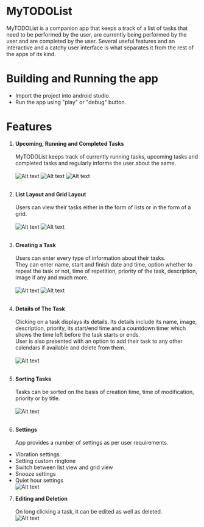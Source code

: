 # MyTODOList
MyTODOList is a companion app that keeps a track of a list of tasks that need to be performed by the user, are currently being performed by the user and are completed by the user.
Several useful features and an interactive and a catchy user interface is what separates it from the rest of the apps of its kind.

# Building and Running the app
* Import the project into android studio.
* Run the app using "play" or "debug" button.

# Features
1. **Upcoming, Running and Completed Tasks**<br><br>
MyTODOList keeps track of currently running tasks, upcoming tasks and completed tasks and regularly informs the user about the same.<br><br>
![Alt text](https://github.com/vipulabhay1996/MyTODOList/blob/master/screenshots/Screenshot_1493114051.png)
![Alt text](https://github.com/vipulabhay1996/MyTODOList/blob/master/screenshots/Screenshot_1493114075.png)
![Alt text](https://github.com/vipulabhay1996/MyTODOList/blob/master/screenshots/Screenshot_1493114079.png)<br><br>

2. **List Layout and Grid Layout**<br><br>
Users can view their tasks either in the form of lists or in the form of a grid.<br><br>
![Alt text](https://github.com/vipulabhay1996/MyTODOList/blob/master/screenshots/Screenshot_1493114075.png)
![Alt text](https://github.com/vipulabhay1996/MyTODOList/blob/master/screenshots/Screenshot_1493114099.png)<br><br>

3. **Creating a Task**<br><br>
Users can enter every type of information about their tasks.<br>
They can enter name, start and finish date and time, option whether to repeat the task or not, time of repetition, priority of the task, description, image if any and much more.<br><br>
![Alt text](https://github.com/vipulabhay1996/MyTODOList/blob/master/screenshots/Screenshot_1493114116.png)
![Alt text](https://github.com/vipulabhay1996/MyTODOList/blob/master/screenshots/Screenshot_1493114124.png)<br><br>

4. **Details of The Task**<br><br>
Clicking on a task displays its details. Its details include its name, image, description, priority, its start/end time and a countdown timer which shows the time left before the task starts or ends.<br>
User is also presented with an option to add their task to any other calendars if available and delete from them.<br><br>
![Alt text](https://github.com/vipulabhay1996/MyTODOList/blob/master/screenshots/Screenshot_1493114135.png)<br><br>

5. **Sorting Tasks**<br><br>
Tasks can be sorted on the basis of creation time, time of modification, priority or by title.<br><br>
![Alt text](https://github.com/vipulabhay1996/MyTODOList/blob/master/screenshots/Screenshot_1493114172.png)<br><br>

6. **Settings**<br><br>
App provides a number of settings as per user requirements.<br>
* Vibration settings
* Setting custom ringtone
* Switch between list view and grid view
* Snooze settings
* Quiet hour settings<br>
![Alt text](https://github.com/vipulabhay1996/MyTODOList/blob/master/screenshots/Screenshot_1493114187.png)<br>

7. **Editing and Deletion**<br><br>
On long clicking a task, it can be edited as well as deleted.<br>
![Alt text](https://github.com/vipulabhay1996/MyTODOList/blob/master/screenshots/Screenshot_1493199916.png)<br>




